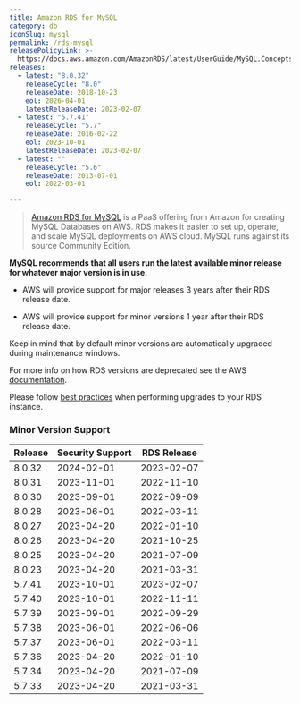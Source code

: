 ```yaml
---
title: Amazon RDS for MySQL
category: db
iconSlug: mysql
permalink: /rds-mysql
releasePolicyLink: >-
  https://docs.aws.amazon.com/AmazonRDS/latest/UserGuide/MySQL.Concepts.VersionMgmt.html
releases:
  - latest: "8.0.32"
    releaseCycle: "8.0"
    releaseDate: 2018-10-23
    eol: 2026-04-01
    latestReleaseDate: 2023-02-07
  - latest: "5.7.41"
    releaseCycle: "5.7"
    releaseDate: 2016-02-22
    eol: 2023-10-01
    latestReleaseDate: 2023-02-07
  - latest: ""
    releaseCycle: "5.6"
    releaseDate: 2013-07-01
    eol: 2022-03-01

---
```


> [Amazon RDS for MySQL](https://aws.amazon.com/rds/mysql) is a PaaS offering from Amazon for creating MySQL Databases on AWS. RDS makes it easier to set up, operate, and scale MySQL deployments on AWS cloud. MySQL runs against its source Community Edition.

**MySQL recommends that all users run the latest available minor release for whatever major version is in use.**

- AWS will provide support for major releases 3 years after their RDS release date.

- AWS will provide support for minor versions 1 year after their RDS release date.

Keep in mind that by default minor versions are automatically upgraded during maintenance windows.

For more info on how RDS versions are deprecated see the AWS [documentation](https://aws.amazon.com/rds/faqs/#What_happens_when_an_Amazon_RDS_DB_engine_version_is_deprecated.3F).

Please follow [best practices](https://aws.amazon.com/blogs/database/best-practices-for-upgrading-amazon-rds-for-mysql-and-amazon-rds-for-mariadb) when performing upgrades to your RDS instance.

### Minor Version Support

| Release | Security Support | RDS Release |
| ------- | ---------------- | ----------- |
| 8.0.32  | 2024-02-01       | 2023-02-07  |
| 8.0.31  | 2023-11-01       | 2022-11-10  |
| 8.0.30  | 2023-09-01       | 2022-09-09  |
| 8.0.28  | 2023-06-01       | 2022-03-11  |
| 8.0.27  | 2023-04-20       | 2022-01-10  |
| 8.0.26  | 2023-04-20       | 2021-10-25  |
| 8.0.25  | 2023-04-20       | 2021-07-09  |
| 8.0.23  | 2023-04-20       | 2021-03-31  |
| 5.7.41  | 2023-10-01       | 2023-02-07  |
| 5.7.40  | 2023-10-01       | 2022-11-11  |
| 5.7.39  | 2023-09-01       | 2022-09-29  |
| 5.7.38  | 2023-06-01       | 2022-06-06  |
| 5.7.37  | 2023-06-01       | 2022-03-11  |
| 5.7.36  | 2023-04-20       | 2022-01-10  |
| 5.7.34  | 2023-04-20       | 2021-07-09  |
| 5.7.33  | 2023-04-20       | 2021-03-31  |
